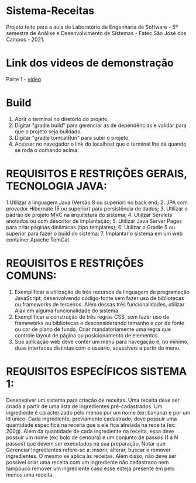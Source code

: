 # Sistema-Receitas
Projeto feito para a aula de Laboratório de Engenharia de Software - 5º semestre de Análise e Desenvolvimento de Sistemas - Fatec São José dos Campos - 2021.

# Link dos videos de demonstração
Parte 1 - [video](https://youtu.be/Vk0sn9viELE)

# Build
1. Abrir o terminal no diretório do projeto.
2. Digitar "gradle build" para gerenciar as de dependências e validar para que o projeto seja buildado.
3. Digitar "gradle tomcatRun" para subir o projeto.
4. Acessar no navegador o link do localhost que o terminal lhe dá quando se roda o comando acima.

# REQUISITOS E RESTRIÇÕES GERAIS, TECNOLOGIA JAVA:
1.Utilizar a linguagem Java (Versão 8 ou superior) no back end;
2. JPA com provedor Hibernate (5 ou superior) para persistência de dados;
3. Utilizar o padrão de projeto MVC na arquitetura do sistema;
4. Utilizar Servlets anotados ou com descritor de implantação;
5. Utilizar Java Server Pages para criar páginas dinâmicas (tipo templates);
6. Utilizar o Gradle 5 ou superior para fazer o build do sistema;
7. Implantar o sistema em um web container Apache TomCat. 

# REQUISITOS E RESTRIÇÕES COMUNS: 
1. Exemplificar a utilização de três recursos da linguagem de programação JavaScript,
desenvolvendo código-fonte sem fazer uso de bibliotecas ou frameworks de terceiros.
Além dessas três funcionalidades, utilizar Ajax em alguma funcionalidade do sistema.
2. Exemplificar a construção de três regras CSS, sem fazer uso de frameworks ou
bibliotecas e desconsiderando tamanho e cor de fonte ou cor de plano de fundo. Criar
mandatoriamente uma regra que controle layout de página ou posicionamento de
elementos.
3. Sua aplicação web deve conter um menu para navegação e, no mínimo, duas
interfaces distintas com o usuário, acessíveis a partir do menu. 

# REQUISITOS ESPECÍFICOS SISTEMA 1:
Desenvolver um sistema para criação de receitas.
Uma receita deve ser criada a partir de uma lista de ingredientes pré-cadastrados.
Um ingrediente é caracterizado pelo menos por um nome (ex: banana) e por um id único.
Cada ingrediente, previamente cadastrado, deve possuir uma quantidade específica na receita
que a ele fica atrelada na receita (ex: 200g).
Além da quantidade de cada ingrediente na receita, essa deve possuir um nome (ex: bolo de
cenoura) e um conjunto de passos (1 a N passos) que devem ser executados na sua
preparação.
Notar que Gerenciar Ingredientes refere-se a: inserir, alterar, buscar e remover ingredientes. O
mesmo se aplica às receitas. Além disso, não deve ser possível criar uma receita com um
ingrediente não cadastrado nem tampouco remover um ingrediente caso esse esteja presente
em pelo menos uma receita.


